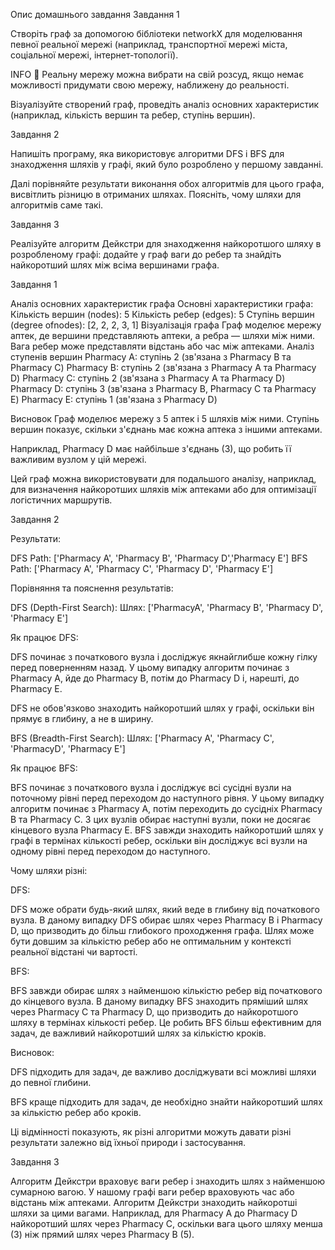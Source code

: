 Опис домашнього завдання Завдання 1

Створіть граф за допомогою бібліотеки networkX для моделювання певної реальної
мережі (наприклад, транспортної мережі міста, соціальної мережі,
інтернет-топології).

INFO 📖 Реальну мережу можна вибрати на свій розсуд, якщо немає можливості
придумати свою мережу, наближену до реальності.

Візуалізуйте створений граф, проведіть аналіз основних характеристик (наприклад,
кількість вершин та ребер, ступінь вершин).

Завдання 2

Напишіть програму, яка використовує алгоритми DFS і BFS для знаходження шляхів у
графі, який було розроблено у першому завданні.

Далі порівняйте результати виконання обох алгоритмів для цього графа, висвітлить
різницю в отриманих шляхах. Поясніть, чому шляхи для алгоритмів саме такі.

Завдання 3

Реалізуйте алгоритм Дейкстри для знаходження найкоротшого шляху в розробленому
графі: додайте у граф ваги до ребер та знайдіть найкоротший шлях між всіма
вершинами графа.

Завдання 1

Аналіз основних характеристик графа Основні характеристики графа: Кількість
вершин (nodes): 5 Кількість ребер (edges): 5 Ступінь вершин (degree ofnodes):
[2, 2, 2, 3, 1] Візуалізація графа Граф моделює мережу аптек, де вершини
представляють аптеки, а ребра — шляхи між ними. Вага ребер може представляти
відстань або час між аптеками. Аналіз ступенів вершин Pharmacy A: ступінь 2
(зв'язана з Pharmacy B та Pharmacy C) Pharmacy B: ступінь 2 (зв'язана з Pharmacy
A та Pharmacy D) Pharmacy C: ступінь 2 (зв'язана з Pharmacy A та Pharmacy D)
Pharmacy D: ступінь 3 (зв'язана з Pharmacy B, Pharmacy C та Pharmacy E) Pharmacy
E: ступінь 1 (зв'язана з Pharmacy D)

Висновок Граф моделює мережу з 5 аптек і 5 шляхів між ними. Ступінь вершин
показує, скільки з'єднань має кожна аптека з іншими аптеками.

Наприклад, Pharmacy D має найбільше з'єднань (3), що робить її важливим вузлом у
цій мережі.

Цей граф можна використовувати для подальшого аналізу, наприклад, для визначення
найкоротших шляхів між аптеками або для оптимізації логістичних маршрутів.

Завдання 2

Результати:

DFS Path: ['Pharmacy A', 'Pharmacy B', 'Pharmacy D','Pharmacy E'] BFS Path:
['Pharmacy A', 'Pharmacy C', 'Pharmacy D', 'Pharmacy E']

Порівняння та пояснення результатів:

DFS (Depth-First Search): Шлях: ['PharmacyA', 'Pharmacy B', 'Pharmacy D',
'Pharmacy E']

Як працює DFS:

DFS починає з початкового вузла і досліджує якнайглибше кожну гілку перед
поверненням назад. У цьому випадку алгоритм починає з Pharmacy A, йде до
Pharmacy B, потім до Pharmacy D і, нарешті, до Pharmacy E.

DFS не обов'язково знаходить найкоротший шлях у графі, оскільки він прямує в
глибину, а не в ширину.

BFS (Breadth-First Search): Шлях: ['Pharmacy A', 'Pharmacy C', 'PharmacyD',
'Pharmacy E']

Як працює BFS:

BFS починає з початкового вузла і досліджує всі сусідні вузли на поточному рівні
перед переходом до наступного рівня. У цьому випадку алгоритм починає з Pharmacy
A, потім переходить до сусідніх Pharmacy B та Pharmacy C. З цих вузлів обирає
наступні вузли, поки не досягає кінцевого вузла Pharmacy E. BFS завжди знаходить
найкоротший шлях у графі в термінах кількості ребер, оскільки він досліджує всі
вузли на одному рівні перед переходом до наступного.

Чому шляхи різні:

DFS:

DFS може обрати будь-який шлях, який веде в глибину від початкового вузла. В
даному випадку DFS обирає шлях через Pharmacy B і Pharmacy D, що призводить до
більш глибокого проходження графа. Шлях може бути довшим за кількістю ребер або
не оптимальним у контексті реальної відстані чи вартості.

BFS:

BFS завжди обирає шлях з найменшою кількістю ребер від початкового до кінцевого
вузла. В даному випадку BFS знаходить пряміший шлях через Pharmacy C та Pharmacy
D, що призводить до найкоротшого шляху в термінах кількості ребер. Це робить BFS
більш ефективним для задач, де важливий найкоротший шлях за кількістю кроків.

Висновок:

DFS підходить для задач, де важливо досліджувати всі можливі шляхи до певної
глибини.

BFS краще підходить для задач, де необхідно знайти найкоротший шлях за кількістю
ребер або кроків.

Ці відмінності показують, як різні алгоритми можуть давати різні результати
залежно від їхньої природи і застосування.

Завдання 3

Алгоритм Дейкстри враховує ваги ребер і знаходить шлях з найменшою сумарною
вагою. У нашому графі ваги ребер враховують час або відстань між аптеками.
Алгоритм Дейкстри знаходить найкоротші шляхи за цими вагами. Наприклад, для
Pharmacy A до Pharmacy D найкоротший шлях через Pharmacy C, оскільки вага цього
шляху менша (3) ніж прямий шлях через Pharmacy B (5).
